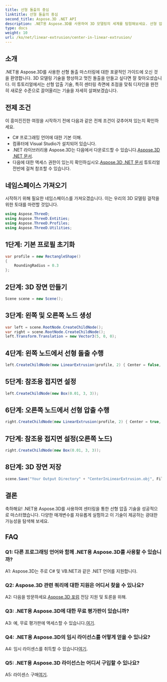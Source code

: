 ```yaml
---
title: 선형 돌출의 중심
linktitle: 선형 돌출의 중심
second_title: Aspose.3D .NET API
description: .NET용 Aspose.3D를 사용하여 3D 모델링의 세계를 탐험해보세요. 선형 압출 기술을 중심으로 멋진 디자인을 만들고 창의력을 발휘해보세요.
type: docs
weight: 10
url: /ko/net/linear-extrusion/center-in-linear-extrusion/
---
```

## 소개

.NET용 Aspose.3D를 사용한 선형 돌출 마스터링에 대한 포괄적인 가이드에 오신 것을 환영합니다. 3D 모델링 기술을 향상하고 멋진 돌출을 만들고 싶다면 잘 찾아오셨습니다. 이 튜토리얼에서는 선형 압출 기술, 특히 센터링 측면에 초점을 맞춰 디자인을 완전히 새로운 수준으로 끌어올리는 기술을 자세히 살펴보겠습니다.

## 전제 조건

이 흥미진진한 여정을 시작하기 전에 다음과 같은 전제 조건이 갖추어져 있는지 확인하세요.

- C# 프로그래밍 언어에 대한 기본 이해.
- 컴퓨터에 Visual Studio가 설치되어 있습니다.
-  .NET 라이브러리용 Aspose.3D는 다음에서 다운로드할 수 있습니다.[Aspose.3D .NET 문서](https://reference.aspose.com/3d/net/).
-  다음에 대한 액세스 권한이 있는지 확인하십시오.[Aspose.3D .NET 문서](https://reference.aspose.com/3d/net/) 튜토리얼 전반에 걸쳐 참조할 수 있습니다.

## 네임스페이스 가져오기

시작하기 위해 필요한 네임스페이스를 가져오겠습니다. 이는 우리의 3D 모델링 걸작을 위한 토대를 마련할 것입니다.

```csharp
using Aspose.ThreeD;
using Aspose.ThreeD.Entities;
using Aspose.ThreeD.Profiles;
using Aspose.ThreeD.Utilities;
```

## 1단계: 기본 프로필 초기화

```csharp
var profile = new RectangleShape()
{
    RoundingRadius = 0.3
};
```

## 2단계: 3D 장면 만들기

```csharp
Scene scene = new Scene();
```

## 3단계: 왼쪽 및 오른쪽 노드 생성

```csharp
var left = scene.RootNode.CreateChildNode();
var right = scene.RootNode.CreateChildNode();
left.Transform.Translation = new Vector3(5, 0, 0);
```

## 4단계: 왼쪽 노드에서 선형 돌출 수행

```csharp
left.CreateChildNode(new LinearExtrusion(profile, 2) { Center = false, Slices = 3 });
```

## 5단계: 참조용 접지면 설정

```csharp
left.CreateChildNode(new Box(0.01, 3, 3));
```

## 6단계: 오른쪽 노드에서 선형 압출 수행

```csharp
right.CreateChildNode(new LinearExtrusion(profile, 2) { Center = true, Slices = 3 });
```

## 7단계: 참조용 접지면 설정(오른쪽 노드)

```csharp
right.CreateChildNode(new Box(0.01, 3, 3));
```

## 8단계: 3D 장면 저장

```csharp
scene.Save("Your Output Directory" + "CenterInLinearExtrusion.obj", FileFormat.WavefrontOBJ);
```

## 결론

축하해요! .NET용 Aspose.3D를 사용하여 센터링을 통한 선형 압출 기술을 성공적으로 마스터했습니다. 다양한 매개변수를 자유롭게 실험하고 이 기술이 제공하는 광대한 가능성을 탐색해 보세요.

## FAQ

### Q1: 다른 프로그래밍 언어와 함께 .NET용 Aspose.3D를 사용할 수 있습니까?

A1: Aspose.3D는 주로 C# 및 VB.NET과 같은 .NET 언어를 지원합니다.

### Q2: Aspose.3D 관련 쿼리에 대한 지원은 어디서 찾을 수 있나요?

 A2: 다음을 방문하세요.[Aspose.3D 포럼](https://forum.aspose.com/c/3d/18) 전담 지원 및 토론을 위해.

### Q3: .NET용 Aspose.3D에 대한 무료 평가판이 있습니까?

 A3: 예, 무료 평가판에 액세스할 수 있습니다.[여기](https://releases.aspose.com/).

### Q4: .NET용 Aspose.3D의 임시 라이선스를 어떻게 얻을 수 있나요?

 A4: 임시 라이센스를 취득할 수 있습니다[여기](https://purchase.aspose.com/temporary-license/).

### Q5: .NET용 Aspose.3D 라이선스는 어디서 구입할 수 있나요?

 A5: 라이센스 구매[여기](https://purchase.aspose.com/buy).
